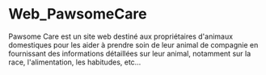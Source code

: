 # Web_PawsomeCare
Pawsome Care est un site web destiné aux propriétaires d'animaux domestiques pour les aider à prendre soin de leur animal de compagnie en fournissant des informations détaillées sur leur animal, notamment sur la race, l'alimentation, les habitudes, etc… 
